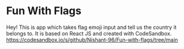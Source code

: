 # Fun With Flags

Hey! This is app which takes flag emoji input and tell us the country it belongs to. It is based on React JS and created with CodeSandbox.
https://codesandbox.io/s/github/Nishant-96/Fun-with-flags/tree/main
